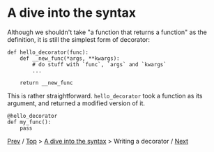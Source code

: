 # A dive into the syntax

Although we shouldn't take "a function that returns a function" as the definition,
it is still the simplest form of decorator:

    def hello_decorator(func):
        def __new_func(*args, **kwargs):
            # do stuff with `func`, `args` and `kwargs`
            ...

        return __new_func

This is rather straightforward. `hello_decorator` took a function as its argument,
and returned a modified version of it.

    @hello_decorator
    def my_func():
        pass

[Prev](../../1-intro/4-grammar/README.md) /
[Top](../../README.md) > [A dive into the syntax](../README.md) > Writing a decorator /
[Next](../2-params/README.md)
